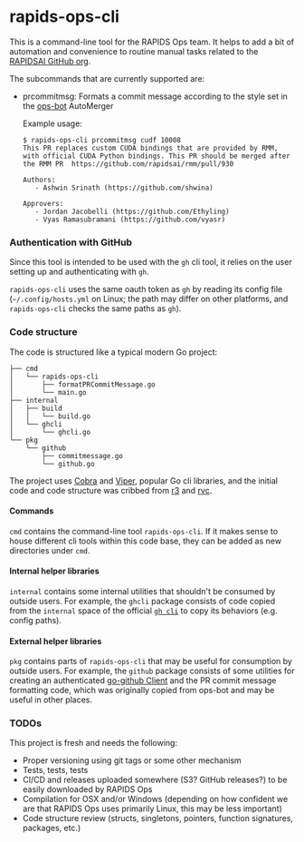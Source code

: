 # rapids-ops-cli

This is a command-line tool for the RAPIDS Ops team. It helps to add a bit of automation and convenience to routine manual tasks related to the [RAPIDSAI GitHub org](https://github.com/rapidsai/).

The subcommands that are currently supported are:
* prcommitmsg: Formats a commit message according to the style set in the [ops-bot](https://github.com/rapidsai/ops-bot) AutoMerger

  Example usage:
  ```
  $ rapids-ops-cli prcommitmsg cudf 10008
  This PR replaces custom CUDA bindings that are provided by RMM, with official CUDA Python bindings. This PR should be merged after the RMM PR  https://github.com/rapidsai/rmm/pull/930
  
  Authors:
     - Ashwin Srinath (https://github.com/shwina)
  
  Approvers:
     - Jordan Jacobelli (https://github.com/Ethyling)
     - Vyas Ramasubramani (https://github.com/vyasr)
  ```

### Authentication with GitHub

Since this tool is intended to be used with the `gh` cli tool, it relies on the user setting up and authenticating with `gh`.

`rapids-ops-cli` uses the same oauth token as `gh` by reading its config file (`~/.config/hosts.yml` on Linux; the path may differ on other platforms, and `rapids-ops-cli` checks the same paths as `gh`).

### Code structure

The code is structured like a typical modern Go project:
```
├── cmd
│   └── rapids-ops-cli
│       ├── formatPRCommitMessage.go
│       └── main.go
├── internal
│   ├── build
│   │   └── build.go
│   └── ghcli
│       └── ghcli.go
└── pkg
    └── github
        ├── commitmessage.go
        └── github.go
```

The project uses [Cobra](https://github.com/spf13/cobra) and [Viper](https://github.com/spf13/viper), popular Go cli libraries, and the initial code and code structure was cribbed from [r3](https://github.com/ajschmidt8/r3) and [rvc](https://github.com/rapidsai/rvc).

#### Commands

`cmd` contains the command-line tool `rapids-ops-cli`. If it makes sense to house different cli tools within this code base, they can be added as new directories under `cmd`.

#### Internal helper libraries

`internal` contains some internal utilities that shouldn't be consumed by outside users. For example, the `ghcli` package consists of code copied from the `internal` space of the official [`gh cli`](https://github.com/cli/cli/tree/0607ce56c5eb7edd1a50872fb364a11b52930c39/internal) to copy its behaviors (e.g. config paths).


#### External helper libraries

`pkg` contains parts of `rapids-ops-cli` that may be useful for consumption by outside users. For example, the `github` package consists of some utilities for creating an authenticated [go-github Client](https://pkg.go.dev/github.com/google/go-github/v42/github#Client) and the PR commit message formatting code, which was originally copied from ops-bot and may be useful in other places.

### TODOs

This project is fresh and needs the following:
* Proper versioning using git tags or some other mechanism
* Tests, tests, tests
* CI/CD and releases uploaded somewhere (S3? GitHub releases?) to be easily downloaded by RAPIDS Ops
* Compilation for OSX and/or Windows (depending on how confident we are that RAPIDS Ops uses primarily Linux, this may be less important)
* Code structure review (structs, singletons, pointers, function signatures, packages, etc.)
